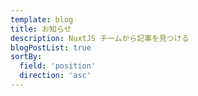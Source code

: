 ```yaml
---
template: blog
title: お知らせ
description: NuxtJS チームから記事を見つける
blogPostList: true
sortBy:
  field: 'position'
  direction: 'asc'
---
```

